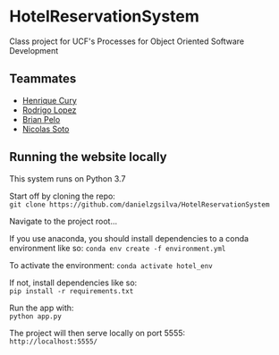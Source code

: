 # HotelReservationSystem

Class project for UCF's Processes for Object Oriented Software Development

## Teammates
- [Henrique Cury](https://github.com/HCury)
- [Rodrigo Lopez](https://github.com/RodiLop)
- [Brian Pelo](https://github.com/Brianpelo)
- [Nicolas Soto](https://github.com/nsoto0216)

## Running the website locally
This system runs on Python 3.7

Start off by cloning the repo:  
`git clone https://github.com/danielzgsilva/HotelReservationSystem`

Navigate to the project root...

If you use anaconda, you should install dependencies to a conda environment like so:
`conda env create -f environment.yml`

To activate the environment:
`conda activate hotel_env`

If not, install dependencies like so:  
`pip install -r requirements.txt`

Run the app with:  
`python app.py`

The project will then serve locally on port 5555:  
`http://localhost:5555/`
